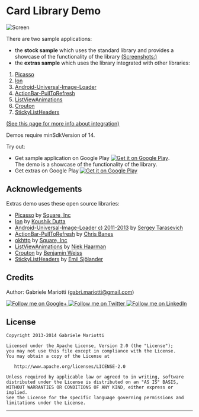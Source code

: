 # Card Library Demo

![Screen](https://github.com/gabrielemariotti/cardslib/raw/master/demo/images/demo_gplay.png)

There are two sample applications:

* the **stock sample** which uses the standard library and provides a showcase of the functionality of the library [(Screenshots:)](https://github.com/gabrielemariotti/cardslib/tree/master/doc/EXAMPLE.md)
* the **extras sample** which uses the library integrated with other libraries:

1. [Picasso][1]
2. [Ion][3]
3. [Android-Universal-Image-Loader][5]
4. [ActionBar-PullToRefresh][7]
5. [ListViewAnimations][11]
6. [Crouton][12]
7. [StickyListHeaders][14]

[(See this page for more info about integration)](https://github.com/gabrielemariotti/cardslib/tree/master/doc/OTHERLIBRARIES.md)


Demos require minSdkVersion of 14.


Try out:

* Get sample application on Google Play [![Get it on Google Play](http://www.android.com/images/brand/get_it_on_play_logo_small.png)](https://play.google.com/store/apps/details?id=it.gmariotti.cardslib.demo).<br/>The demo is a showcase of the functionality of the library.
* Get extras on Google Play [![Get it on Google Play](http://www.android.com/images/brand/get_it_on_play_logo_small.png)](https://play.google.com/store/apps/details?id=it.gmariotti.cardslib.demo.extras)


Acknowledgements
--------------------

Extras demo uses these open source libraries:

* [Picasso][1] by [Square, Inc][2]
* [Ion][3] by [Koushik Dutta][4]
* [Android-Universal-Image-Loader c) 2011-2013][5] by [Sergey Tarasevich][6]
* [ActionBar-PullToRefresh][7] by [Chris Banes][8]
* [okhttp][9] by [Square, Inc][2]
* [ListViewAnimations][11] by [Niek Haarman][10]
* [Crouton][12] by [Benjamin Weiss][13]
* [StickyListHeaders][14] by [Emil Sjölander][15]

Credits
-------

Author: Gabriele Mariotti (gabri.mariotti@gmail.com)

<a href="https://plus.google.com/u/0/114432517923423045208">
  <img alt="Follow me on Google+"
       src="https://github.com/gabrielemariotti/cardslib/raw/master/demo/images/g+64.png" />
</a>
<a href="https://twitter.com/GabMarioPower">
  <img alt="Follow me on Twitter"
       src="https://github.com/gabrielemariotti/cardslib/raw/master/demo/images/twitter64.png" />
</a>
<a href="http://it.linkedin.com/in/gabrielemariotti">
  <img alt="Follow me on LinkedIn"
       src="https://github.com/gabrielemariotti/cardslib/raw/master/demo/images/linkedin.png" />
</a>

License
-------

    Copyright 2013-2014 Gabriele Mariotti

    Licensed under the Apache License, Version 2.0 (the "License");
    you may not use this file except in compliance with the License.
    You may obtain a copy of the License at

       http://www.apache.org/licenses/LICENSE-2.0

    Unless required by applicable law or agreed to in writing, software
    distributed under the License is distributed on an "AS IS" BASIS,
    WITHOUT WARRANTIES OR CONDITIONS OF ANY KIND, either express or implied.
    See the License for the specific language governing permissions and
    limitations under the License.


---


 [1]: https://github.com/square/picasso
 [2]: http://square.github.io/
 [3]: https://github.com/koush/ion
 [4]: http://koush.com/
 [5]: https://github.com/nostra13/Android-Universal-Image-Loader
 [6]: http://nostra13android.blogspot.it/
 [7]: https://github.com/chrisbanes/ActionBar-PullToRefresh
 [8]: http://chris.banes.me/
 [9]: https://github.com/square/okhttp
 [10]: https://plus.google.com/+NiekHaarman
 [11]: https://github.com/nhaarman/ListViewAnimations
 [12]: https://github.com/keyboardsurfer/Crouton
 [13]: https://plus.google.com/u/0/117509657298845443204
 [14]: https://github.com/emilsjolander/StickyListHeaders
 [15]: http://emilsjolander.se/

